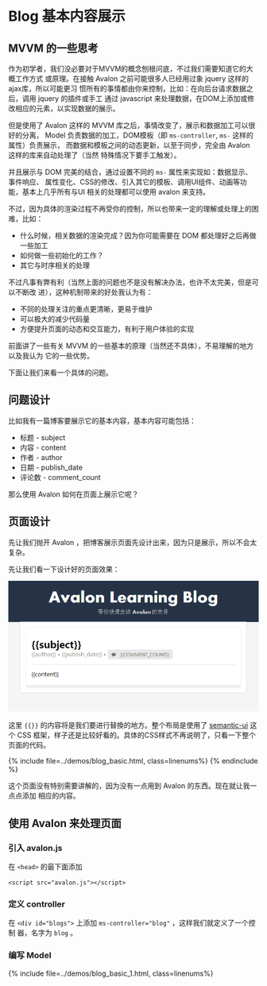 # Blog 基本内容展示

## MVVM 的一些思考

作为初学者，我们没必要对于MVVM的概念刨根问底，不过我们需要知道它的大概工作方式
或原理。在接触 Avalon 之前可能很多人已经用过象 jquery 这样的ajax库，所以可能更习
惯所有的事情都由你来控制，比如：在向后台请求数据之后，调用 jquery 的插件或手工
通过 javascript 来处理数据，在DOM上添加或修改相应的元素，以实现数据的展示。

但是使用了 Avalon 这样的 MVVM 库之后，事情改变了，展示和数据加工可以很好的分离，
Model 负责数据的加工，DOM模板（即 `ms-controller`, `ms-` 这样的属性）负责展示，
而数据和模板之间的动态更新，以至于同步，完全由 Avalon 这样的库来自动处理了（当然
特殊情况下要手工触发）。

并且展示与 DOM 完美的结合，通过设置不同的 `ms-` 属性来实现如：数据显示、事件响应、
属性变化、CSS的修改、引入其它的模板、调用UI组件、动画等功能，基本上几乎所有与UI
相关的处理都可以使用 avalon 来支持。

不过，因为具体的渲染过程不再受你的控制，所以也带来一定的理解或处理上的困难，比如：

* 什么时候，相关数据的渲染完成？因为你可能需要在 DOM 都处理好之后再做一些加工
* 如何做一些初始化的工作？
* 其它与时序相关的处理

不过凡事有弊有利（当然上面的问题也不是没有解决办法，也许不太完美，但是可以不断改
进），这种机制带来的好处我认为有：

* 不同的处理关注的重点更清晰，更易于维护
* 可以极大的减少代码量
* 方便提升页面的动态和交互能力，有利于用户体验的实现

前面讲了一些有关 MVVM 的一些基本的原理（当然还不具体），不易理解的地方以及我认为
它的一些优势。

下面让我们来看一个具体的问题。

## 问题设计

比如我有一篇博客要展示它的基本内容，基本内容可能包括：

* 标题 - subject
* 内容 - content
* 作者 - author
* 日期 - publish_date
* 评论数 - comment_count

那么使用 Avalon 如何在页面上展示它呢？

## 页面设计

先让我们抛开 Avalon ，把博客展示页面先设计出来，因为只是展示，所以不会太复杂。

先让我们看一下设计好的页面效果：

![](images/blog_basic_01.png)

这里 `{{}}` 的内容将是我们要进行替換的地方。整个布局是使用了 [semantic-ui](http://semantic-ui.com/)
这个 CSS 框架，样子还是比较好看的。具体的CSS样式不再说明了，只看一下整个页面的代码。

{% include file=../demos/blog_basic.html, class=linenums%}
{% endinclude %}

这个页面没有特别需要讲解的，因为没有一点用到 Avalon 的东西。现在就让我一点点添加
相应的内容。

## 使用 Avalon 来处理页面

### 引入 avalon.js

在 `<head>` 的最下面添加

```
<script src="avalon.js"></script>
```

### 定义 controller

在 `<div id="blogs">` 上添加 `ms-controller="blog"` ，这样我们就定义了一个控制
器，名字为 `blog` 。

### 编写 Model

{% include file=../demos/blog_basic_1.html, class=linenums%}
<script>...^</body>
{% endinclude %}

其实很简单，只是在 `vm` 上定义了一些属性，与DOM中的插值表达式的变量对应。

### 查看效果

![](images/blog_basic_02.png)

不过，你可能看到，日期和内容显示的地方都不是我们想要的，日期显示我希望是 `yyyy-mm-dd` 。
而内容中，因为有 HTML 的标签也被转义了，我希望不被转义。

如何处理，我们将在下一章节学习。

### 调整 vm 结构

上面的代码我们使用了简单的方式，直接在 `vm` 上绑定属性。现在我们改为 object 的
定义形式（类似于 Hash 对象）。

{% include file=../demos/blog_basic_2.html, class=linenums%}
<script>...^</body>
{% endinclude %}

然后修改 DOM 中的插值表达式相应的变量前添加 `blog.` 。

可以看到， Avalon 中可以使用复杂的对象结构。

## 观看演示代码

* [演示代码1 demos/blog_basic.html](../demos/blog_basic.html)
* [演示代码2 demos/blog_basic_1.html](../demos/blog_basic_1.html)
* [演示代码3 demos/blog_basic_2.html](../demos/blog_basic_2.html)

